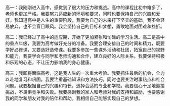 高一：我刚刚进入高中，感觉到了很大的压力和挑战。高中的课程比初中难多了，老师也更加严格。我要努力适应新的环境和要求，同时也要保持自己的兴趣和爱好。我知道高中是人生的重要阶段，我要为自己的未来打下坚实的基础。我不会轻易放弃，也不会盲目跟风。我会坚持自己的目标和梦想，勇敢地面对困难和挫折。

高二：我已经过了高中的适应期，开始了更加紧张和忙碌的学习生活。高二是高中的重点年级，我要为高考做好充分的准备。我要合理安排自己的时间和精力，既要学好必修课，又要选好选修课。我要多参加一些课外活动和社团，拓宽自己的视野和能力。我要学会与同学和老师沟通和合作，建立良好的人际关系。我要保持积极和乐观的心态，不让压力影响我的身心健康。

高三：我即将面临高考，这是我人生的一次重大考验。我要抓住最后的机会，全力以赴地复习和巩固。我要注重基础知识和方法技巧，同时也要关注时事热点和社会问题。我要根据自己的兴趣和特长，选择合适的专业和学校。我要信心十足地迎接挑战，不畏惧竞争和失败。我要感谢我的家人和老师对我的支持和鼓励，也要感谢我的同学和朋友对我的陪伴和帮助。我相信自己能够实现自己的梦想。
